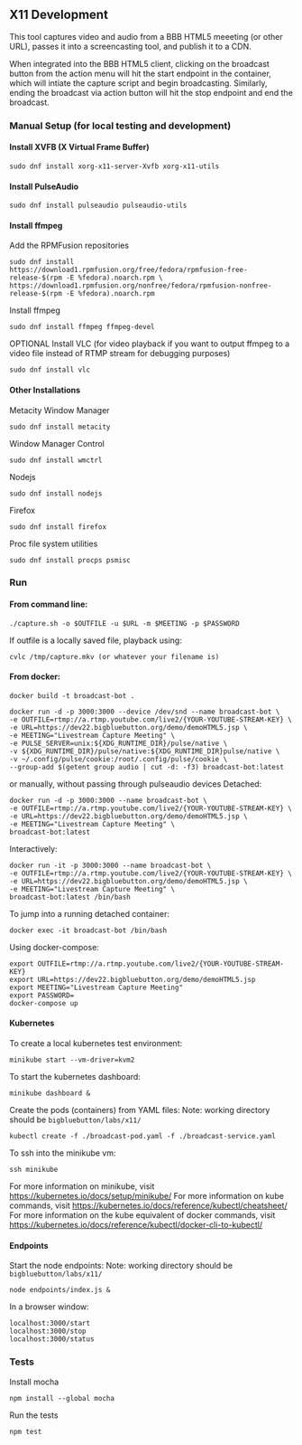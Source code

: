 ## X11 Development

This tool captures video and audio from a BBB HTML5 meeeting (or other URL), passes it into a screencasting tool, and publish it to a CDN.

When integrated into the BBB HTML5 client, clicking on the broadcast button from the action menu will hit the start endpoint in the container, which will intiate the capture script and begin broadcasting. Similarly, ending the broadcast via action button will hit the stop endpoint and end the broadcast.


### Manual Setup (for local testing and development)

#### Install XVFB (X Virtual Frame Buffer)
```
sudo dnf install xorg-x11-server-Xvfb xorg-x11-utils
```

#### Install PulseAudio
```
sudo dnf install pulseaudio pulseaudio-utils
```

#### Install ffmpeg
Add the RPMFusion repositories
```
sudo dnf install https://download1.rpmfusion.org/free/fedora/rpmfusion-free-release-$(rpm -E %fedora).noarch.rpm \
https://download1.rpmfusion.org/nonfree/fedora/rpmfusion-nonfree-release-$(rpm -E %fedora).noarch.rpm
```

Install ffmpeg
```
sudo dnf install ffmpeg ffmpeg-devel
```

OPTIONAL Install VLC (for video playback if you want to output ffmpeg to a video file instead of RTMP stream for debugging purposes)
```
sudo dnf install vlc
```

#### Other Installations
Metacity Window Manager
```
sudo dnf install metacity
```

Window Manager Control
```
sudo dnf install wmctrl
```

Nodejs
```
sudo dnf install nodejs
```

Firefox
```
sudo dnf install firefox
```

Proc file system utilities
```
sudo dnf install procps psmisc
```

### Run
#### From command line:
```
./capture.sh -o $OUTFILE -u $URL -m $MEETING -p $PASSWORD
```
If outfile is a locally saved file, playback using:
```
cvlc /tmp/capture.mkv (or whatever your filename is)
```

#### From docker:
```
docker build -t broadcast-bot .

docker run -d -p 3000:3000 --device /dev/snd --name broadcast-bot \
-e OUTFILE=rtmp://a.rtmp.youtube.com/live2/{YOUR-YOUTUBE-STREAM-KEY} \
-e URL=https://dev22.bigbluebutton.org/demo/demoHTML5.jsp \
-e MEETING="Livestream Capture Meeting" \
-e PULSE_SERVER=unix:${XDG_RUNTIME_DIR}/pulse/native \
-v ${XDG_RUNTIME_DIR}/pulse/native:${XDG_RUNTIME_DIR}pulse/native \
-v ~/.config/pulse/cookie:/root/.config/pulse/cookie \
--group-add $(getent group audio | cut -d: -f3) broadcast-bot:latest
```
or manually, without passing through pulseaudio devices
Detached:
```
docker run -d -p 3000:3000 --name broadcast-bot \
-e OUTFILE=rtmp://a.rtmp.youtube.com/live2/{YOUR-YOUTUBE-STREAM-KEY} \
-e URL=https://dev22.bigbluebutton.org/demo/demoHTML5.jsp \
-e MEETING="Livestream Capture Meeting" \
broadcast-bot:latest
```
Interactively:
```
docker run -it -p 3000:3000 --name broadcast-bot \
-e OUTFILE=rtmp://a.rtmp.youtube.com/live2/{YOUR-YOUTUBE-STREAM-KEY} \
-e URL=https://dev22.bigbluebutton.org/demo/demoHTML5.jsp \
-e MEETING="Livestream Capture Meeting" \
broadcast-bot:latest /bin/bash
```
To jump into a running detached container:
```
docker exec -it broadcast-bot /bin/bash
```
Using docker-compose:
```
export OUTFILE=rtmp://a.rtmp.youtube.com/live2/{YOUR-YOUTUBE-STREAM-KEY}
export URL=https://dev22.bigbluebutton.org/demo/demoHTML5.jsp
export MEETING="Livestream Capture Meeting"
export PASSWORD=
docker-compose up
```
#### Kubernetes
To create a local kubernetes test environment:
```
minikube start --vm-driver=kvm2
```
To start the kubernetes dashboard:
```
minikube dashboard &
```
Create the pods (containers) from YAML files:
Note: working directory should be `bigbluebutton/labs/x11/`
```
kubectl create -f ./broadcast-pod.yaml -f ./broadcast-service.yaml
```
To ssh into the minikube vm:
```
ssh minikube
```

For more information on minikube, visit https://kubernetes.io/docs/setup/minikube/
For more information on kube commands, visit https://kubernetes.io/docs/reference/kubectl/cheatsheet/
For more information on the kube equivalent of docker commands, visit https://kubernetes.io/docs/reference/kubectl/docker-cli-to-kubectl/

#### Endpoints
Start the node endpoints:
Note: working directory should be `bigbluebutton/labs/x11/`
```
node endpoints/index.js &
```

In a browser window:
```
localhost:3000/start
localhost:3000/stop
localhost:3000/status
```

### Tests
Install mocha
```
npm install --global mocha
```
Run the tests
```
npm test
```
